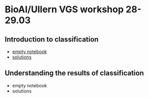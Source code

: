 # BioAI/Ullern VGS workshop 28-29.03

## Introduction to classification

- [empty notebook](https://colab.research.google.com/drive/1q1AGntKheYK1Inpy0MkLj4WKrVhVZGey?usp=sharing)
- [solutions](https://colab.research.google.com/drive/1lDgHHIdL_QkWRIttYM1jjCAWlyLosxyT?usp=sharing)

## Understanding the results of classification
- empty notebook
- solutions
